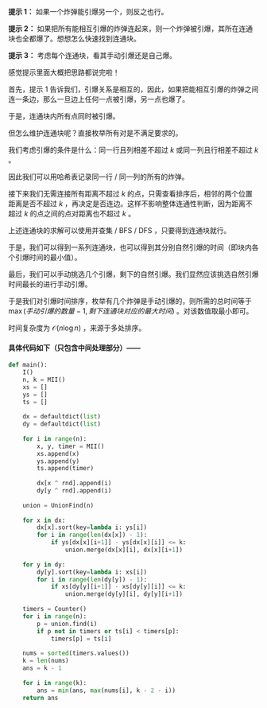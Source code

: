 **提示 1：** 如果一个炸弹能引爆另一个，则反之也行。

**提示 2：** 如果把所有能相互引爆的炸弹连起来，则一个炸弹被引爆，其所在连通块也全都爆了。想想怎么快速找到连通块。

**提示 3：** 考虑每个连通块，看其手动引爆还是自己爆。

感觉提示里面大概把思路都说完啦！

首先，提示 1 告诉我们，引爆关系是相互的，因此，如果把能相互引爆的炸弹之间连一条边，那么一旦边上任何一点被引爆，另一点也爆了。

于是，连通块内所有点同时被引爆。

但怎么维护连通块呢？直接枚举所有对是不满足要求的。

我们考虑引爆的条件是什么：同一行且列相差不超过 $k$ 或同一列且行相差不超过 $k$ 。

因此我们可以用哈希表记录同一行 / 同一列的所有的炸弹。

接下来我们无需连接所有距离不超过 $k$ 的点，只需查看排序后，相邻的两个位置距离是否不超过 $k$ ，再决定是否连边。这样不影响整体连通性判断，因为距离不超过 $k$ 的点之间的点对距离也不超过 $k$ 。

上述连通块的求解可以使用并查集 / BFS / DFS ，只要得到连通块就行。

于是，我们可以得到一系列连通块，也可以得到其分别自然引爆的时间（即块内各个引爆时间的最小值）。

最后，我们可以手动挑选几个引爆，剩下的自然引爆。我们显然应该挑选自然引爆时间最长的进行手动引爆。

于是我们对引爆时间排序，枚举有几个炸弹是手动引爆的，则所需的总时间等于 $\max(手动引爆的数量 - 1, 剩下连通块对应的最大时间)$ 。对该数值取最小即可。

时间复杂度为 $\mathcal{O}(n\log n)$ ，来源于多处排序。

#### 具体代码如下（只包含中间处理部分）——

```Python []
def main():
    I()
    n, k = MII()
    xs = []
    ys = []
    ts = []
    
    dx = defaultdict(list)
    dy = defaultdict(list)
    
    for i in range(n):
        x, y, timer = MII()
        xs.append(x)
        ys.append(y)
        ts.append(timer)
        
        dx[x ^ rnd].append(i)
        dy[y ^ rnd].append(i)
    
    union = UnionFind(n)
    
    for x in dx:
        dx[x].sort(key=lambda i: ys[i])
        for i in range(len(dx[x]) - 1):
            if ys[dx[x][i+1]] - ys[dx[x][i]] <= k:
                union.merge(dx[x][i], dx[x][i+1])
    
    for y in dy:
        dy[y].sort(key=lambda i: xs[i])
        for i in range(len(dy[y]) - 1):
            if xs[dy[y][i+1]] - xs[dy[y][i]] <= k:
                union.merge(dy[y][i], dy[y][i+1])
    
    timers = Counter()
    for i in range(n):
        p = union.find(i)
        if p not in timers or ts[i] < timers[p]:
            timers[p] = ts[i]
    
    nums = sorted(timers.values())
    k = len(nums)
    ans = k - 1
    
    for i in range(k):
        ans = min(ans, max(nums[i], k - 2 - i))
    return ans
```